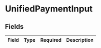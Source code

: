 # UnifiedPaymentInput


## Fields

| Field       | Type        | Required    | Description |
| ----------- | ----------- | ----------- | ----------- |